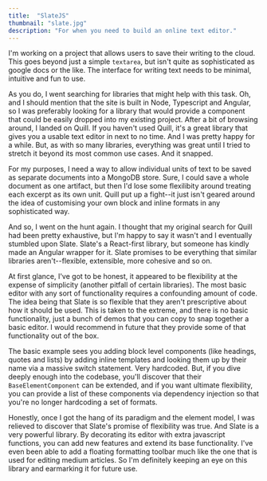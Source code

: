 ```yaml
---
title:  "SlateJS"
thumbnail: "slate.jpg"
description: "For when you need to build an online text editor."
---
```


I'm working on a project that allows users to save their writing to the cloud. This goes beyond just a simple `textarea`, but isn't quite as sophisticated as google docs or the like. The interface for writing text needs to be minimal, intuitive and fun to use.

As you do, I went searching for libraries that might help with this task. Oh, and I should mention that the site is built in Node, Typescript and Angular, so I was preferably looking for a library that would provide a component that could be easily dropped into my existing project. After a bit of browsing around, I landed on Quill. If you haven't used Quill, it's a great library that gives you a usable text editor in next to no time. And I was pretty happy for a while. But, as with so many libraries, everything was great until I tried to stretch it beyond its most common use cases. And it snapped.

For my purposes, I need a way to allow individual units of text to be saved as separate documents into a MongoDB store. Sure, I could save a whole document as one artifact, but then I'd lose some flexilibity around treating each excerpt as its own unit. Quill put up a fight--it just isn't geared around the idea of customising your own block and inline formats in any sophisticated way.

And so, I went on the hunt again. I thought that my original search for Quill had been pretty exhaustive, but I'm happy to say it wasn't and I eventually stumbled upon Slate. Slate's a React-first library, but someone has kindly made an Angular wrapper for it. Slate promises to be everything that similar libraries aren't--flexible, extensible, more cohesive and so on.

At first glance, I've got to be honest, it appeared to be flexibility at the expense of simplicity (another pitfall of certain libraries). The most basic editor with any sort of functionality requires a confounding amount of code. The idea being that Slate is so flexible that they aren't prescriptive about how it should be used. This is taken to the extreme, and there is no basic functionality, just a bunch of demos that you can copy to snap together a basic editor. I would recommend in future that they provide some of that functionality out of the box.

The basic example sees you adding block level components (like headings, quotes and lists) by adding inline templates and looking them up by their name via a massive switch statement. Very hardcoded. But, if you dive deeply enough into the codebase, you'll discover that their `BaseElementComponent` can be extended, and if you want ultimate flexibility, you can provide a list of these components via dependency injection so that you're no longer hardcoding a set of formats.

Honestly, once I got the hang of its paradigm and the element model, I was relieved to discover that Slate's promise of flexibility was true. And Slate is a very powerful library. By decorating its editor with extra javascript functions, you can add new features and extend its base functionality. I've even been able to add a floating formatting toolbar much like the one that is used for editing medium articles. So I'm definitely keeping an eye on this library and earmarking it for future use.
